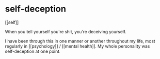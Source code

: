 # self-deception

[[self]]

When you tell yourself you're shit, you're deceiving yourself.

I have been through this in one manner or another throughout my life, most regularly in [[psychology]] / [[mental health]]. My whole personality was self-deception at one point.
